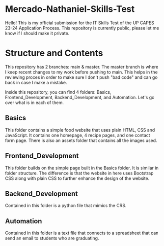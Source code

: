# Mercado-Nathaniel-Skills-Test
Hello! This is my official submission for the IT Skills Test of the UP CAPES 23-24 Application Process. This repository is currently public, please let me know if I should make it private.

# Structure and Contents
This repository has 2 branches: main & master. The master branch is where I keep recent changes to my work before pushing to main. This helps in the reviewing proces in order to make sure I don't push "bad code" and can go back in case I make a mistake.

Inside this repository, you can find 4 folders: Basics, Frontend_Development, Backend_Development, and Automation. Let's go over what is in each of them.


## Basics
This folder contains a simple food website that uses plain HTML, CSS and JavaScript. It contains one homepage, 4 recipe pages, and one contact form page. There is also an assets folder that contains all the images used.

## Frontend_Development
This folder builds on the simple page built in the Basics folder. It is similar in folder structure. The difference is that the website in here uses Bootstrap CSS along with plain CSS to further enhance the design of the website.

## Backend_Development
Contained in this folder is a python file that mimics the CRS.

## Automation
Contained in this folder is a text file that connects to a spreadsheet that can send an email to students who are graduating.

